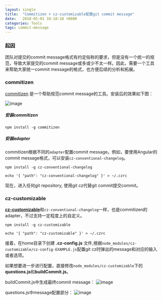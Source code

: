 ```yaml
---
layout: single
title:  "Commitizen + cz-customizable配置git commit message"
date:   2018-05-01 10:10:10 +0800
categories: Tools
tags: commit-message
---
```

### 起因
团队对提交的commit message格式有约定俗称的要求，但是没有一个统一的规范，导致大家提交的commit message或多或少不太一样。因此，需要一个工具来帮助大家统一commit message的格式，也方便后续的分析和拓展。
### commitizen
[commitizen](https://github.com/commitizen/cz-cli) 是一个帮助规范commit message的工具。安装后的效果如下图：

![image](https://pictures-1255802956.cos.ap-chengdu.myqcloud.com/BLOG/commitizen-gif.gif)

##### 安装commitizen
```shell
npm install -g commitizen
```
##### 安装adapter
commitizen根据不同的`adapter`配置commit message。例如，要使用Angular的commit message格式，可以安装`cz-conventional-changelog`。
```
npm install -g cz-conventional-changelog
```
```
echo '{ "path": "cz-conventional-changelog" }' > ~/.czrc
```
现在，进入任何git repository, 使用git cz代替git commit提交commit。

### cz-customizable
[**cz-customizable**](https://github.com/leonardoanalista/cz-customizable)和`cz-conventional-changelog`一样，也是commitizen的adapter，不过支持一定程度上的自定义。
```
npm install -g cz-customizable
```
```
echo '{ "path": "cz-customizable" }' > ~/.czrc
```
接着，在home目录下创建 **.cz-config.js** 文件,根据`node_modules/cz-customizable/cz-config-EXAMPLE.js`配置git cz时弹出的message和对应的输入或者选项。

如果想要进一步进行配置，直接修改`node_modules/cz-customizable`下的**questions.js**和**buildCommit.js**。

buildCommit.js中生成最终commit message：
![image](https://pictures-1255802956.cos.ap-chengdu.myqcloud.com/BLOG/buildCommit.png)

questions.js中message配置部分：
![image](https://pictures-1255802956.cos.ap-chengdu.myqcloud.com/BLOG/questions.png)



